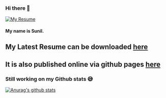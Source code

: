 ### Hi there 👋

<a href="https://raw.githubusercontent.com/sunilsankar/sunilsankar/master/sunilsankar.pdf">
    <img alt="My Resume" src="https://img.shields.io/badge/resume-pdf-green.svg" />
</a>

#### My name is Sunil.

## My Latest Resume can be downloaded [here](https://raw.githubusercontent.com/sunilsankar/sunilsankar/master/sunilsankar.pdf)

## It is also published online via github pages [here](https://sunilsankar.github.io)

### Still working on my Github stats :sweat_smile:

[![Anurag's github stats](https://github-readme-stats.vercel.app/api?username=sunilsankar)](https://github.com/anuraghazra/github-readme-stats)
